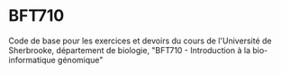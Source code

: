 # BFT710
Code de base pour les exercices et devoirs du cours de l'Université de Sherbrooke, département de biologie, "BFT710 -  Introduction à la bio-informatique génomique"
